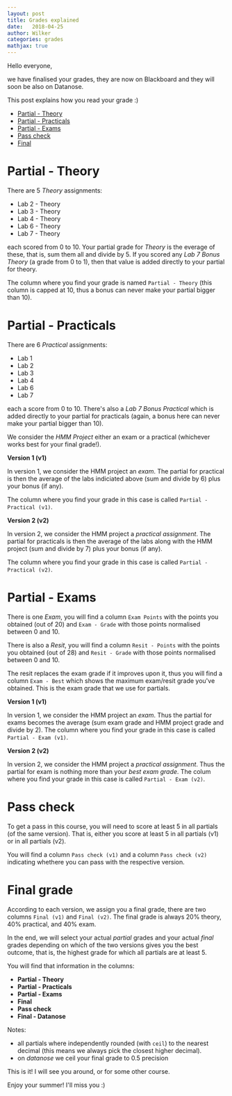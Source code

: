 ```yaml
---
layout: post
title: Grades explained
date:   2018-04-25
author: Wilker
categories: grades
mathjax: true
---
```


Hello everyone,

we have finalised your grades, they are now on Blackboard and they will soon be also on Datanose. 

This post explains how you read your grade :)

* [Partial - Theory](#theory)
* [Partial - Practicals](#practical)
* [Partial - Exams](#exam)
* [Pass check](#check)
* [Final](#final)

# <a name="theory"> Partial - Theory

There are 5 *Theory* assignments:

* Lab 2 - Theory
* Lab 3 - Theory
* Lab 4 - Theory
* Lab 6 - Theory
* Lab 7 - Theory

each scored from 0 to 10. Your partial grade for *Theory* is the everage of these, that is, sum them all and divide by 5.
If you scored any *Lab 7 Bonus Theory* (a grade from 0 to 1), then that value is added directly to your partial for theory.

The column where you find your grade is named `Partial - Theory` (this column is capped at 10, thus a bonus can never make your partial bigger than 10).

# <a name="practical">  Partial - Practicals

There are 6 *Practical* assignments:

* Lab 1
* Lab 2
* Lab 3
* Lab 4
* Lab 6
* Lab 7

each a score from 0 to 10. There's also a *Lab 7 Bonus Practical* which is added directly to your partial for practicals (again, a bonus here can never make your partial bigger than 10).

We consider the *HMM Project* either an exam or a practical (whichever works best for your final grade!).

**Version 1 (v1)** 

In version 1, we consider the HMM project an *exam*. 
The partial for practical is then the average of the labs indiciated above (sum and divide by 6) plus your bonus (if any).

The column where you find your grade in this case is called `Partial - Practical (v1)`.

**Version 2 (v2)**

In version 2, we consider the HMM project a *practical assignment*.
The partial for practicals is then the average of the labs along with the HMM project (sum and divide by 7) plus your bonus (if any). 

The column where you find your grade in this case is called `Partial - Practical (v2)`.

# <a name="exam"> Partial - Exams

There is one *Exam*, you will find a column `Exam Points` with the points you obtained (out of 20) and `Exam - Grade` with those points normalised between 0 and 10. 

There is also a *Resit*, you will find a column `Resit - Points` with the points you obtained (out of 28) and `Resit - Grade` with those points normalised between 0 and 10.

The resit replaces the exam grade if it improves upon it, thus you will find a column `Exam - Best` which shows the maximum exam/resit grade you've obtained. This is the exam grade that we use for partials.

**Version 1 (v1)**

In version 1, we consider the HMM project an *exam*. Thus the partial for exams becomes the average (sum exam grade and HMM project grade and divide by 2). 
The column where you find your grade in this case is called `Partial - Exam (v1)`.

**Version 2 (v2)**

In version 2, we consider the HMM project a *practical assignment*. Thus the partial for exam is nothing more than your *best exam grade*. 
The colum where you find your grade in this case is called `Partial - Exam (v2)`.

# <a name="check"> Pass check

To get a pass in this course, you will need to score at least 5 in all partials (of the same version). That is, either you score at least 5 in all partials (v1) or in all partials (v2).

You will find a column `Pass check (v1)` and a column `Pass check (v2)` indicating whethere you can pass with the respective version.

# <a name="final"> Final grade

According to each version, we assign you a final grade, there are two columns `Final (v1)` and `Final (v2)`.
The final grade is always 20% theory, 40% practical, and 40% exam.

In the end, we will select your actual *partial* grades and your actual *final* grades depending on which of the two versions gives you the best outcome, that is, the highest grade for which all partials are at least 5.

You will find that information in the columns:

* **Partial - Theory** 
* **Partial - Practicals** 
* **Partial - Exams**
* **Final**
* **Pass check**
* **Final - Datanose**


Notes: 

* all partials where independently rounded (with `ceil`) to the nearest decimal (this means we always pick the closest higher decimal).
* on *datanose* we ceil your final grade to 0.5 precision

This is it! I will see you around, or for some other course.

Enjoy your summer! I'll miss you :)


